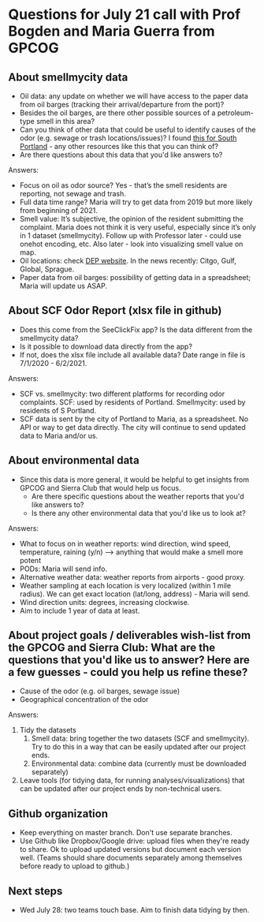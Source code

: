 # Questions for July 21 call with Prof Bogden and Maria Guerra from GPCOG

## About smellmycity data
* Oil data: any update on whether we will have access to the paper data from oil barges (tracking their arrival/departure from the port)?
* Besides the oil barges, are there other possible sources of a petroleum-type smell in this area?
* Can you think of other data that could be useful to identify causes of the odor (e.g. sewage or trash locations/issues)? I found [this for South Portland](https://www.southportland.org/departments/water-resource-protection/about-us/treatment-systems/pump-station-o-m/) - any other resources like this that you can think of?
* Are there questions about this data that you'd like answers to?

Answers:
* Focus on oil as odor source? Yes - that’s the smell residents are reporting, not sewage and trash.
* Full data time range? Maria will try to get data from 2019 but more likely from beginning of 2021.
* Smell value: It’s subjective, the opinion of the resident submitting the complaint. Maria does not think it is very useful, especially since it’s only in 1 dataset (smellmycity). Follow up with Professor later - could use onehot encoding, etc. Also later - look into visualizing smell value on map.
* Oil locations: check [DEP website](https://www.maine.gov/dep/air/monitoring/spo-voc-monitor.html). In the news recently: Citgo, Gulf, Global, Sprague.
* Paper data from oil barges: possibility of getting data in a spreadsheet; Maria will update us ASAP.


## About SCF Odor Report (xlsx file in github)
* Does this come from the SeeClickFix app? Is the data different from the smellmycity data?
* Is it possible to download data directly from the app?
* If not, does the xlsx file include all available data? Date range in file is 7/1/2020 - 6/2/2021.

Answers:
* SCF vs. smellmycity: two different platforms for recording odor complaints. SCF: used by residents of Portland. Smellmycity: used by residents of S Portland.
* SCF data is sent by the city of Portland to Maria, as a spreadsheet. No API or way to get data directly. The city will continue to send updated data to Maria and/or us.

## About environmental data
* Since this data is more general, it would be helpful to get insights from GPCOG and Sierra Club that would help us focus.
  * Are there specific questions about the weather reports that you'd like answers to?
  * Is there any other environmental data that you'd like us to look at?

Answers:
* What to focus on in weather reports: wind direction, wind speed, temperature, raining (y/n) —> anything that would make a smell more potent
* PODs: Maria will send info.
* Alternative weather data: weather reports from airports - good proxy.
* Weather sampling at each location is very localized (within 1 mile radius). We can get exact location (lat/long, address) - Maria will send.
* Wind direction units: degrees, increasing clockwise.
* Aim to include 1 year of data at least.

## About project goals / deliverables wish-list from the GPCOG and Sierra Club: What are the questions that you'd like us to answer? Here are a few guesses - could you help us refine these?
* Cause of the odor (e.g. oil barges, sewage issue)
* Geographical concentration of the odor

Answers:
1. Tidy the datasets
   1. Smell data: bring together the two datasets (SCF and smellmycity). Try to do this in a way that can be easily updated after our project ends.
   1. Environmental data: combine data (currently must be downloaded separately)
2. Leave tools (for tidying data, for running analyses/visualizations) that can be updated after our project ends by non-technical users.

## Github organization
* Keep everything on master branch. Don't use separate branches.
* Use Github like Dropbox/Google drive: upload files when they're ready to share. Ok to upload updated versions but document each version well. (Teams should share documents separately among themselves before ready to upload to github.)

## Next steps
* Wed July 28: two teams touch base. Aim to finish data tidying by then.
